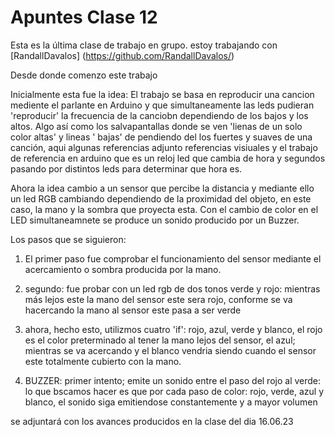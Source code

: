 # Apuntes Clase 12

Esta es la última clase de trabajo en grupo.
estoy trabajando con [RandallDavalos] (https://github.com/RandallDavalos/)

Desde donde comenzo este trabajo

Inicialmente esta fue la idea:
El trabajo se basa en reproducir una cancion mediente el parlante en Arduino y que simultaneamente las leds pudieran 'reproducir' la frecuencia de la canciobn dependiendo de los bajos y los altos. Algo así como los salvapantallas donde se ven 'lienas de un solo color altas' y lineas ' bajas' de pendiendo del los fuertes y suaves de una canción, aqui algunas referencias
adjunto referencias visiuales y el trabajo de referencia en arduino que es un reloj led que cambia de hora y segundos pasando por distintos leds para determinar que hora es.

Ahora la idea cambio a un sensor que percibe la distancia y mediante ello un led RGB cambiando dependiendo de la proximidad del objeto, en este caso, la mano y la sombra que proyecta esta. Con el cambio de color en el LED simultaneamnete se produce un sonido producido por un Buzzer.

Los pasos que se siguieron:
1. El primer paso fue comprobar el funcionamiento del sensor mediante el acercamiento o sombra producida por la mano.
2. segundo: fue probar con un led rgb de dos tonos verde y rojo: mientras más lejos este la mano del sensor este sera rojo, conforme se va hacercando la mano al sensor este pasa a ser verde
3. ahora, hecho esto, utilizmos cuatro 'if': rojo, azul, verde y blanco, el rojo es el color preterminado al tener la mano lejos del sensor, el azul; mientras se va acercando y el blanco vendria siendo cuando el sensor este totalmente cubierto con la mano.

4. BUZZER: primer intento; emite un sonido entre el paso del rojo al verde: lo que bscamos hacer es que por cada paso de color: rojo, verde, azul y blanco, el sonido siga emitiendose constantemente y a mayor volumen

se adjuntará con los avances producidos en la clase del dia 16.06.23
